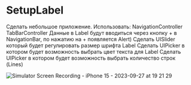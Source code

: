 # SetupLabel

Сделать небольшое приложение.
Использовать:
NavigationController
TabBarController
Данные в Label будут вводиться через кнопку + в NavigationBar, по нажатию на + появляется Alert)
Сделать UISlider который будет регулировать размер шрифта Label
Сделать UIPicker в котором будет возможность выбрать цвет текста для Label
Сделать UIPicker в котором будет возможность выбрать количество строк (Lines)


![Simulator Screen Recording - iPhone 15 - 2023-09-27 at 19 21 29](https://github.com/Salakhoff/SetupLabel/assets/137751906/98cb263b-608e-4f5f-97b2-95fd796eada7)
